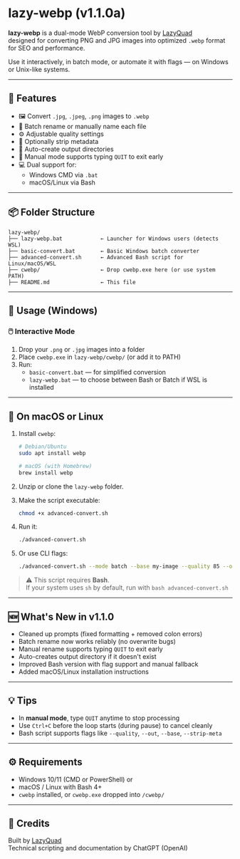 # lazy-webp (v1.1.0a)

**lazy-webp** is a dual-mode WebP conversion tool by [LazyQuad](https://github.com/LazyQuad)  
designed for converting PNG and JPG images into optimized `.webp` format for SEO and performance.

Use it interactively, in batch mode, or automate it with flags — on Windows or Unix-like systems.

---

## 🔧 Features

- 🖼️ Convert `.jpg`, `.jpeg`, `.png` images to `.webp`
- 🔁 Batch rename or manually name each file
- ⚙️ Adjustable quality settings
- 🚫 Optionally strip metadata
- 📁 Auto-create output directories
- 🧠 Manual mode supports typing `QUIT` to exit early
- 💻 Dual support for:
  - Windows CMD via `.bat`
  - macOS/Linux via Bash

---

## 📦 Folder Structure

```
lazy-webp/
├── lazy-webp.bat            ← Launcher for Windows users (detects WSL)
├── basic-convert.bat        ← Basic Windows batch converter
├── advanced-convert.sh      ← Advanced Bash script for Linux/macOS/WSL
├── cwebp/                   ← Drop cwebp.exe here (or use system PATH)
├── README.md                ← This file
```

---

## 🚀 Usage (Windows)

### 🖱️ Interactive Mode

1. Drop your `.png` or `.jpg` images into a folder
2. Place `cwebp.exe` in `lazy-webp/cwebp/` (or add it to PATH)
3. Run:
   - `basic-convert.bat` — for simplified conversion
   - `lazy-webp.bat` — to choose between Bash or Batch if WSL is installed

---

## 🐧 On macOS or Linux

1. Install `cwebp`:
   ```bash
   # Debian/Ubuntu
   sudo apt install webp

   # macOS (with Homebrew)
   brew install webp
   ```

2. Unzip or clone the `lazy-webp` folder.

3. Make the script executable:
   ```bash
   chmod +x advanced-convert.sh
   ```

4. Run it:
   ```bash
   ./advanced-convert.sh
   ```

5. Or use CLI flags:
   ```bash
   ./advanced-convert.sh --mode batch --base my-image --quality 85 --out ./output --strip-meta
   ```

> ⚠️ This script requires **Bash**.  
> If your system uses `sh` by default, run with `bash advanced-convert.sh`

---

## 🆕 What's New in v1.1.0

- Cleaned up prompts (fixed formatting + removed colon errors)
- Batch rename now works reliably (no overwrite bugs)
- Manual rename supports typing `QUIT` to exit early
- Auto-creates output directory if it doesn't exist
- Improved Bash version with flag support and manual fallback
- Added macOS/Linux installation instructions

---

## 💡 Tips

- In **manual mode**, type `QUIT` anytime to stop processing
- Use `Ctrl+C` before the loop starts (during pause) to cancel cleanly
- Bash script supports flags like `--quality`, `--out`, `--base`, `--strip-meta`

---

## ⚙️ Requirements

- Windows 10/11 (CMD or PowerShell) or
- macOS / Linux with Bash 4+
- `cwebp` installed, or `cwebp.exe` dropped into `/cwebp/`

---

## 🙌 Credits

Built by [LazyQuad](https://github.com/LazyQuad)  
Technical scripting and documentation by ChatGPT (OpenAI)
